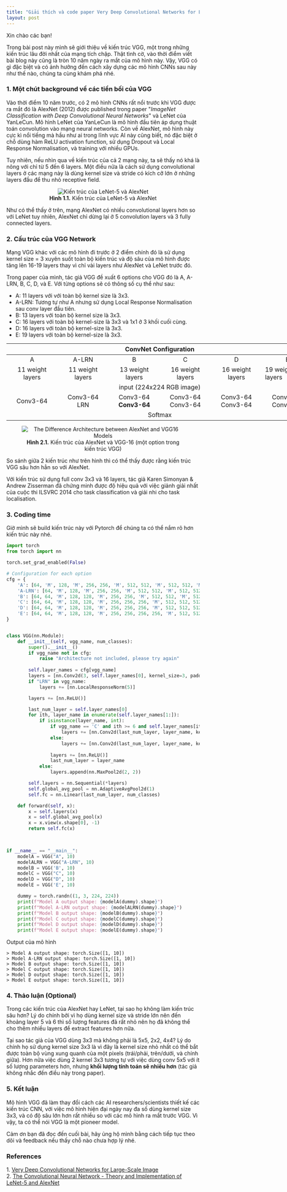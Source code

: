 ```yaml
---
title: "Giải thích và code paper Very Deep Convolutional Networks for Large-Scale Image Recognition"
layout: post
---
```



Xin chào các bạn!

Trong bài post này mình sẽ giới thiệu về kiến trúc VGG, một trong những kiến trúc lâu đời nhất của mạng tích chập. Thật tình cờ, vào thời điểm viết bài blog này cũng là tròn 10 năm ngày ra mắt của mô hình này. Vậy, VGG có gì đặc biệt và có ảnh hưởng đến cách xây dựng các mô hình CNNs sau này như thế nào, chúng ta cùng khám phá nhé.


### 1. Một chút background về các tiền bối của VGG  
Vào thời điểm 10 năm trước, có 2 mô hình CNNs rất nổi trước khi VGG được ra mắt đó là AlexNet (2012) được published trong paper "_ImageNet Classification with Deep Convolutional Neural Networks_" và LeNet của YanLeCun. Mô hình LeNet của YanLeCun là mô hình đầu tiên áp dụng thuật toán convolution vào mạng neural networks. Còn về AlexNet, mô hình này cực kì nổi tiếng mà hầu như ai trong lĩnh vực AI này cũng biết, nó đặc biệt ở chỗ dùng hàm ReLU activation function, sử dụng Dropout và Local Response Normalisation, và training với nhiều GPUs. 

Tuy nhiên, nếu nhìn qua về kiến trúc của cả 2 mạng này, ta sẽ thấy nó khá là nông với chỉ từ 5 đến 6 layers. Một điều nữa là cách sử dụng convolutional layers ở các mạng này là dùng kernel size và stride có kích cỡ lớn ở những layers đầu để thu nhỏ receptive field. 


<figure style="text-align: center">
<img src="https://pabloinsente.github.io/assets/post-8/alexnet.png" alt="Kiến trúc của LeNet-5 và AlexNet">
<figcaption><b>Hình 1.1.</b> Kiến trúc của LeNet-5 và AlexNet</figcaption>
</figure>



Như có thể thấy ở trên, mạng AlexNet có nhiều convolutional layers hơn so với LeNet tuy nhiên, AlexNet chỉ dừng lại ở 5 convolution layers và 3 fully connected layers. 

### 2. Cấu trúc của VGG Network
Mạng VGG khác với các mô hình đi trước ở 2 điểm chính đó là sử dụng kernel size = 3 xuyên suốt toàn bộ kiến trúc và độ sâu của mô hình được tăng lên 16-19 layers thay vì chỉ vài layers như AlexNet và LeNet trước đó.

Trong paper của mình, tác giả VGG đề xuất 6 options cho VGG đó là A, A-LRN, B, C, D, và E. Với từng options sẽ có thông số cụ thể như sau:

* A: 11 layers với với toàn bộ kernel size là 3x3.  
* A-LRN: Tương tự như A nhưng sử dụng Local Response Normalisation sau conv layer đầu tiên.  
* B: 13 layers với toàn bộ kernel size là 3x3.  
* C: 16 layers với toàn bộ kernel-size là 3x3 và 1x1 ở 3 khối cuối cùng.
* D: 16 layers với  toàn bộ kernel-size là 3x3.  
* E: 19 layers với toàn bộ kernel-size là 3x3. 


<!-- <table>

<th colspan="6" style="text-align: center"> ConvNet Configuration </th>

<tr>
    <td style="text-align: center">A</td>
    <td style="text-align: center">A-LRN</td>
    <td style="text-align: center">B</td>
    <td style="text-align: center">C</td>
    <td style="text-align: center">D</td>
    <td style="text-align: center">E</td>
</tr>

<tr>
    <td style="text-align: center">11 weight layers</td>
    <td style="text-align: center">11 weight layers</td>
    <td style="text-align: center">13 weight layers</td>
    <td style="text-align: center">16 weight layers</td>
    <td style="text-align: center">16 weight layers</td>
    <td style="text-align: center">19 weight layers</td>
</tr>

<td colspan="6" style="text-align: center"> input (224x224 RGB image) </td>

<tr>
    <td style="text-align: center">Conv3-64</td>
    <td style="text-align: center">Conv3-64<br><b>LRN</td>
    <td style="text-align: center">Conv3-64<br><b>Conv3-64</td>
    <td style="text-align: center">Conv3-64<br>Conv3-64</td>
    <td style="text-align: center">Conv3-64<br>Conv3-64</td>
    <td style="text-align: center">Conv3-64<br>Conv3-64</td>
</tr>

<td colspan="6" style="text-align: center"> Max Pooling  </td>

<tr>
    <td style="text-align: center">Conv3-128</td>
    <td style="text-align: center">Conv3-128</td>
    <td style="text-align: center">Conv3-128<br><b>Conv3-128</td>
    <td style="text-align: center">Conv3-128<br>Conv3-128</td>
    <td style="text-align: center">Conv3-128<br>Conv3-128</td>
    <td style="text-align: center">Conv3-128<br>Conv3-128</td>
</tr>

<td colspan="6" style="text-align: center"> Max Pooling  </td>

<tr>
    <td style="text-align: center">Conv3-256<br>Conv3-256</td>
    <td style="text-align: center">Conv3-256<br>Conv3-256</td>
    <td style="text-align: center">Conv3-256<br>Conv3-256</td>
    <td style="text-align: center">Conv3-256<br>Conv3-256<br><b>Conv1-256</td>
    <td style="text-align: center">Conv3-256<br>Conv3-256<br><b>Conv3-256</td>
    <td style="text-align: center">Conv3-256<br>Conv3-256<br>Conv3-256<br><b>Conv3-256</td>
</tr>

<td colspan="6" style="text-align: center"> Max Pooling  </td>

<tr>
    <td style="text-align: center">Conv3-512<br>Conv3-512</td>
    <td style="text-align: center">Conv3-512<br>Conv3-512</td>
    <td style="text-align: center">Conv3-512<br>Conv3-512</td>
    <td style="text-align: center">Conv3-512<br>Conv3-512<br><b>Conv1-512</td>
    <td style="text-align: center">Conv3-512<br>Conv3-512<br><b>Conv3-512</td>
    <td style="text-align: center">Conv3-512<br>Conv3-512<br>Conv3-512<br><b>Conv3-512</td>
</tr>

<tr>
<td colspan="6" style="text-align: center"> Max Pooling  </td>
</tr>
<tr>
<td colspan="6" style="text-align: center"> FC-4096  </td>
</tr>
<tr>
<td colspan="6" style="text-align: center"> FC-4096  </td>
</tr>
<tr>
<td colspan="6" style="text-align: center"> FC-1000  </td>
</tr>

<td colspan="6" style="text-align: center"> Softmax</td>

</table> -->

<table style="width: 800px; margin: 0 auto;">  <thead>
  <tr>
    <th colspan="6" style="text-align: center">ConvNet Configuration</th>
  </tr>
</thead>

<tbody>  <tr>
    <td style="text-align: center">A</td>
    <td style="text-align: center">A-LRN</td>
    <td style="text-align: center">B</td>
    <td style="text-align: center">C</td>
    <td style="text-align: center">D</td>
    <td style="text-align: center">E</td>
  </tr>
  <tr>
    <td style="text-align: center">11 weight layers</td>
    <td style="text-align: center">11 weight layers</td>
    <td style="text-align: center">13 weight layers</td>
    <td style="text-align: center">16 weight layers</td>
    <td style="text-align: center">16 weight layers</td>
    <td style="align: center">19 weight layers</td>
  </tr>

  <tr>
    <td colspan="6" style="text-align: center"> input (224x224 RGB image) </td>
  </tr>

  <tr>
    <td style="text-align: center">Conv3-64</td>
    <td style="text-align: center">Conv3-64<br>LRN</td>
    <td style="text-align: center">Conv3-64<br><b>Conv3-64</td>
    <td style="text-align: center">Conv3-64<br>Conv3-64</td>
    <td style="text-align: center">Conv3-64<br>Conv3-64</td>
    <td style="text-align: center">Conv3-64<br>Conv3-64</td>
  </tr>

  <tr>
    <td colspan="6" style="text-align: center">Softmax</td>
  </tr>
</tbody>

</table>





<figure style="text-align: center">
  <img src="https://www.researchgate.net/profile/Siti-Nurulain-Mohd-Rum/publication/350550608/figure/fig3/AS:1007769725452289@1617282434523/The_Difference_Architecture_between_AlexNet_and_VGG16_Models.png" alt="The Difference Architecture between AlexNet and VGG16 Models">
  <figcaption style = "text-align: center" ><b>Hình 2.1.</b> Kiến trúc của AlexNet và VGG-16 (một option trong kiến trúc VGG)</figcaption>
</figure>


So sánh giữa 2 kiến trúc như trên hình thì có thể thấy được rằng kiến trúc VGG sâu hơn hẳn so với AlexNet. 

Với kiến trúc sử dụng full conv 3x3 và 16 layers, tác giả Karen Simonyan & Andrew Zisserman đã chứng minh được độ hiệu quả với việc giảnh giải nhất của cuộc thi ILSVRC 2014 cho task classification và giải nhi cho task localisation.

### 3. Coding time
Giờ mình sẽ build kiến trúc này với Pytorch để chúng ta có thể nắm rõ hơn kiến trúc này nhé. 
```python
import torch
from torch import nn

torch.set_grad_enabled(False)

# Configuration for each option
cfg = {
    'A': [64, 'M', 128, 'M', 256, 256, 'M', 512, 512, 'M', 512, 512, 'M'],
    'A-LRN': [64, 'M', 128, 'M', 256, 256, 'M', 512, 512, 'M', 512, 512, 'M'],
    'B': [64, 64, 'M', 128, 128, 'M', 256, 256, 'M', 512, 512, 'M', 512, 512, 'M'],
    'C': [64, 64, 'M', 128, 128, 'M', 256, 256, 256, 'M', 512, 512, 512, 'M', 512, 512, 512, 'M'],
    'D': [64, 64, 'M', 128, 128, 'M', 256, 256, 256, 'M', 512, 512, 512, 'M', 512, 512, 512, 'M'],
    'E': [64, 64, 'M', 128, 128, 'M', 256, 256, 256, 256, 'M', 512, 512, 512, 512, 'M', 512, 512, 512, 512, 'M'],
}


class VGG(nn.Module):
    def __init__(self, vgg_name, num_classes):
        super().__init__()
        if vgg_name not in cfg:
            raise "Architecture not included, please try again"
        
        self.layer_names = cfg[vgg_name]
        layers = [nn.Conv2d(3, self.layer_names[0], kernel_size=3, padding = 1)]
        if "LRN" in vgg_name:
            layers += [nn.LocalResponseNorm(5)]

        layers += [nn.ReLU()]

        last_num_layer = self.layer_names[0]
        for ith, layer_name in enumerate(self.layer_names[1:]):
            if isinstance(layer_name, int):
                if vgg_name == 'C' and ith >= 6 and self.layer_names[ith+2] == 'M':
                    layers += [nn.Conv2d(last_num_layer, layer_name, kernel_size=1, stride=1, padding = 0)]
                else:
                    layers += [nn.Conv2d(last_num_layer, layer_name, kernel_size=3, stride=1, padding = 1)]
    
                layers += [nn.ReLU()]
                last_num_layer = layer_name
            else:
                layers.append(nn.MaxPool2d(2, 2))

        self.layers = nn.Sequential(*layers)
        self.global_avg_pool = nn.AdaptiveAvgPool2d(1)
        self.fc = nn.Linear(last_num_layer, num_classes)

    def forward(self, x):
        x = self.layers(x)
        x = self.global_avg_pool(x)
        x = x.view(x.shape[0], -1)
        return self.fc(x)
        


if __name__ == "__main__":
    modelA = VGG("A", 10)
    modelALRN = VGG("A-LRN", 10)
    modelB = VGG('B', 10)
    modelC = VGG("C", 10)
    modelD = VGG("D", 10)
    modelE = VGG('E', 10)

    dummy = torch.randn((1, 3, 224, 224))
    print(f"Model A output shape: {modelA(dummy).shape}")
    print(f"Model A-LRN output shape: {modelALRN(dummy).shape}")
    print(f"Model B output shape: {modelB(dummy).shape}")
    print(f"Model C output shape: {modelC(dummy).shape}")
    print(f"Model D output shape: {modelD(dummy).shape}")
    print(f"Model E output shape: {modelE(dummy).shape}")
```

Output của mô hình
```
> Model A output shape: torch.Size([1, 10])
> Model A-LRN output shape: torch.Size([1, 10])
> Model B output shape: torch.Size([1, 10])
> Model C output shape: torch.Size([1, 10])
> Model D output shape: torch.Size([1, 10])
> Model E output shape: torch.Size([1, 10])
```

### 4. Thảo luận (Optional)
Trong các kiến trúc của AlexNet hay LeNet, tại sao họ không làm kiến trúc sâu hơn? Lý do chính bởi vì họ dùng kernel size và stride lớn nên đến khoảng layer 5 và 6 thì số lượng features đã rất nhỏ nên họ đã không thể cho thêm nhiều layers để extract features hơn nữa. 

Tại sao tác giả của VGG dùng 3x3 mà không phải là 5x5, 2x2, 4x4? Lý do chính họ sử dụng kernel size 3x3 là vì đây là kernel size nhỏ nhất có thể bắt được toàn bộ vùng xung quanh của một pixels (trái/phải, trên/dưới, và chính giữa). Hơn nữa việc dùng 2 kernel 3x3 tương tự với việc dùng conv 5x5 với ít số lượng parameters hơn, nhưng **khối lượng tính toán sẽ nhiều hơn** (tác giả không nhắc đến điều này trong paper).

### 5. Kết luận
Mô hình VGG đã làm thay đổi cách các AI researchers/scientists thiết kế các kiến trúc CNN, với việc mô hình hiện đại ngày nay đa số dùng kernel size 3x3, và có độ sâu lớn hơn rất nhiều so với các mô hình ra mắt trước VGG. Vì vậy, ta có thể nói VGG là một pioneer model.

Cảm ơn bạn đã đọc đến cuối bài, hãy ủng hộ mình bằng cách tiếp tục theo dõi và feedback nếu thấy chỗ nào chưa hợp lý nhé. 

### References
1\. [Very Deep Convolutional Networks for Large-Scale Image][Very Deep Convolutional Networks for Large-Scale Image]  
2\. [The Convolutional Neural Network - Theory and Implementation of LeNet-5 and AlexNet][The Convolutional Neural Network - Theory and Implementation of LeNet-5 and AlexNet]



[The Convolutional Neural Network - Theory and Implementation of LeNet-5 and AlexNet]: https://pabloinsente.github.io/the-convolutional-network
[Very Deep Convolutional Networks for Large-Scale Image]: https://arxiv.org/pdf/1409.1556.pdf